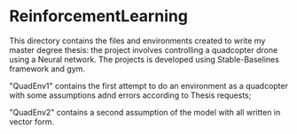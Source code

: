 # ReinforcementLearning
This directory contains the files and environments created to write my master degree thesis: the project involves 
controlling a quadcopter drone using a Neural network. 
The projects is developed using Stable-Baselines framework and gym.

"QuadEnv1" contains the first attempt to do an environment as a quadcopter with some assumptions adnd errors according to Thesis requests;

"QuadEnv2" contains a second assumption of the model with all written in vector form.

